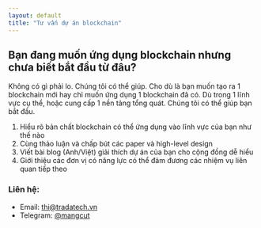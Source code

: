 ```yaml
---
layout: default
title: "Tư vấn dự án blockchain"
---
```


## Bạn đang muốn ứng dụng blockchain nhưng chưa biết bắt đầu từ đâu?
<p> </p>

Không có gì phải lo. Chúng tôi có thể giúp. Cho dù là bạn muốn tạo ra 1 blockchain mới hay chỉ muốn ứng dụng 1 blockchain đã có. Dù trong 1 lĩnh vực cụ thể, hoặc cung cấp 1 nền tảng tổng quát. Chúng tôi có thể giúp bạn bắt đầu.

1. Hiểu rõ bản chất blockchain có thể ứng dụng vào lĩnh vực của bạn như thế nào
2. Cùng thảo luận và chấp bút các paper và high-level design
3. Viết bài blog (Anh/Việt) giải thích dự án của bạn cho cộng đồng dễ hiểu
4. Giới thiệu các đơn vị có năng lực có thể đảm đương các nhiệm vụ liên quan tiếp theo

### Liên hệ:

- Email: <a href="mailto:thi@tradatech.vn" target="_blank">thi@tradatech.vn</a>
- Telegram: <a href="https://t.me/mangcut" target="_blank">@mangcut</a>